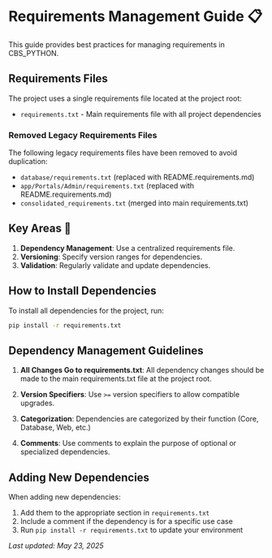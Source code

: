 # Requirements Management Guide 📋

This guide provides best practices for managing requirements in CBS_PYTHON.

## Requirements Files

The project uses a single requirements file located at the project root:

- `requirements.txt` - Main requirements file with all project dependencies

### Removed Legacy Requirements Files

The following legacy requirements files have been removed to avoid duplication:

- `database/requirements.txt` (replaced with README.requirements.md)
- `app/Portals/Admin/requirements.txt` (replaced with README.requirements.md)
- `consolidated_requirements.txt` (merged into main requirements.txt)

## Key Areas 📌

1. **Dependency Management**: Use a centralized requirements file.
2. **Versioning**: Specify version ranges for dependencies.
3. **Validation**: Regularly validate and update dependencies.

## How to Install Dependencies

To install all dependencies for the project, run:

```bash
pip install -r requirements.txt
```

## Dependency Management Guidelines

1. **All Changes Go to requirements.txt**: All dependency changes should be made to the main requirements.txt file at the project root.

2. **Version Specifiers**: Use `>=` version specifiers to allow compatible upgrades.

3. **Categorization**: Dependencies are categorized by their function (Core, Database, Web, etc.)

4. **Comments**: Use comments to explain the purpose of optional or specialized dependencies.

## Adding New Dependencies

When adding new dependencies:

1. Add them to the appropriate section in `requirements.txt`
2. Include a comment if the dependency is for a specific use case
3. Run `pip install -r requirements.txt` to update your environment

_Last updated: May 23, 2025_
